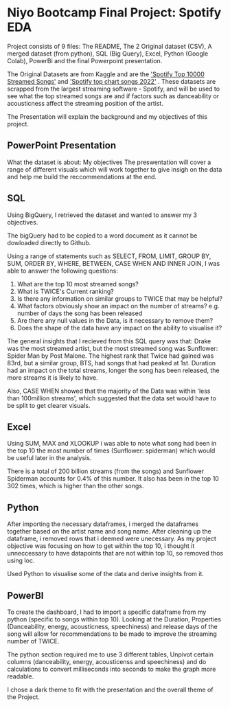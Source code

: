 # Niyo Bootcamp Final Project: Spotify EDA

Project consists of 9 files: The README, The 2 Original dataset (CSV), A merged dataset (from python), SQL (Big Query), Excel, Python (Google Colab), PowerBi and the final Powerpoint presentation.

The Original Datasets are from Kaggle and are the ['Spotify Top 10000 Streamed Songs'](https://www.kaggle.com/datasets/rakkesharv/spotify-top-10000-streamed-songs?datasetId=2777839&sortBy=dateCreated&sort=most-comments) and ['Spotify top chart songs 2022'](https://www.kaggle.com/datasets/sveta151/spotify-top-chart-songs-2022) . These datasets are scrapped from the largest streaming software - Spotify, and will be used to see what the top streamed songs are and if factors such as danceability or acousticness affect the streaming position of the artist.

The Presentation will explain the background and my objectives of this project.

## PowerPoint Presentation
What the dataset is about:
My objectives
The preswentation will cover a range of different visuals which will work together to give insigh on the data and help me build the reccommendations at the end.

## SQL

Using BigQuery, I retrieved the dataset and wanted to answer my 3 objectives.

The bigQuery had to be copied to a word document as it cannot be dowloaded directly to Github.

Using a range of statements such as SELECT, FROM, LIMIT, GROUP BY, SUM, ORDER BY, WHERE, BETWEEN, CASE WHEN AND INNER JOIN, I was able to answer the following questions:
1. What are the top 10 most streamed songs?
2. What is TWICE's Current ranking?
3. Is there any information on similar groups to TWICE that may be helpful?
4. What factors obviously show an impact on the number of streams? e.g. number of days the song has been released
5. Are there any null values in the Data, is it necessary to remove them?
6. Does the shape of the data have any impact on the ability to visualise it?

The general insights that I recieved from this SQL query was that:
Drake was the most streamed artist, but the most streamed song was Sunflower: Spider Man by Post Malone.
The highest rank that Twice had gained was 83rd, but a similar group, BTS, had songs that had peaked at 1st. Duration had an impact on the total streams, longer the song has been released, the more streams it is likely to have.

Also, CASE WHEN showed that the majority of the Data was within 'less than 100million streams', which suggested that the data set would have to be split to get clearer visuals.

## Excel
Using SUM, MAX and XLOOKUP i was able to note what song had been in the top 10 the most number of times (Sunflower: spiderman) which would be useful later in the analysis.

There is a total of 200 billion streams (from the songs) and Sunflower Spiderman accounts for 0.4% of this number. It also has been in the top 10 302 times, which is higher than the other songs.

## Python
After importing the necessary dataframes, i merged the dataframes together based on the artist name and song name. After cleaning up the dataframe, i removed rows that i deemed were unecessary. As my project objective was focusing on how to get within the top 10, i thought it unneccessary to have datapoints that are not within top 10, so removed thos using loc.

Used Python to visualise some of the data and derive insights from it.


## PowerBI

To create the dashboard, I had to import a specific dataframe from my python (specific to songs within top 10). Looking at the Duration, Properties (Danceability, energy, acousticness, speechiness) and release days of the song will allow for recommendations to be made to improve the streaming number of TWICE.

The python section required me to use 3 different tables, Unpivot certain columns (danceability, energy, acousticenss and speechiness) and do calculations to convert milliseconds into seconds to make the graph more readable.

I chose a dark theme to fit with the presentation and the overall theme of the Project.

